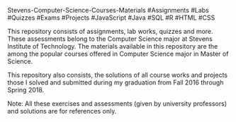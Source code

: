 Stevens-Computer-Science-Courses-Materials
#Assignments #Labs #Quizzes #Exams #Projects #JavaScript #Java #SQL #R #HTML #CSS

This repository consists of assignments, lab works, quizzes and more. These assessments belong to the Computer Science major at Stevens Institute of Technology. The materials available in this repository are the among the popular courses offered in Computer Science major in Master of Science.

This repository also consists, the solutions of all course works and projects those I solved and submitted during my graduation from Fall 2016 through Spring 2018.

Note: All these exercises and assessments (given by university professors) and solutions are for references only.
